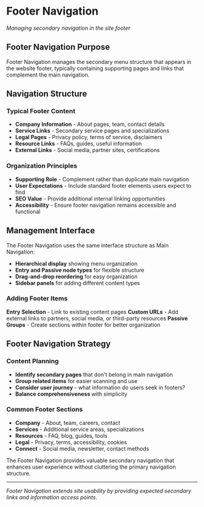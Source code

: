 # Footer Navigation

*Managing secondary navigation in the site footer*

## Footer Navigation Purpose

Footer Navigation manages the secondary menu structure that appears in the website footer, typically containing supporting pages and links that complement the main navigation.

## Navigation Structure

### Typical Footer Content
- **Company Information** - About pages, team, contact details
- **Service Links** - Secondary service pages and specializations  
- **Legal Pages** - Privacy policy, terms of service, disclaimers
- **Resource Links** - FAQs, guides, useful information
- **External Links** - Social media, partner sites, certifications

### Organization Principles
- **Supporting Role** - Complement rather than duplicate main navigation
- **User Expectations** - Include standard footer elements users expect to find
- **SEO Value** - Provide additional internal linking opportunities
- **Accessibility** - Ensure footer navigation remains accessible and functional

## Management Interface

The Footer Navigation uses the same interface structure as Main Navigation:
- **Hierarchical display** showing menu organization
- **Entry and Passive node types** for flexible structure
- **Drag-and-drop reordering** for easy organization
- **Sidebar panels** for adding different content types

### Adding Footer Items

**Entry Selection** - Link to existing content pages
**Custom URLs** - Add external links to partners, social media, or third-party resources
**Passive Groups** - Create sections within footer for better organization

## Footer Navigation Strategy

### Content Planning
- **Identify secondary pages** that don't belong in main navigation
- **Group related items** for easier scanning and use
- **Consider user journey** - what information do users seek in footers?
- **Balance comprehensiveness** with simplicity

### Common Footer Sections
- **Company** - About, team, careers, contact
- **Services** - Additional service areas, specializations
- **Resources** - FAQ, blog, guides, tools
- **Legal** - Privacy, terms, accessibility, cookies
- **Connect** - Social media, newsletter, contact methods

The Footer Navigation provides valuable secondary navigation that enhances user experience without cluttering the primary navigation structure.

---

*Footer Navigation extends site usability by providing expected secondary links and information access points.*